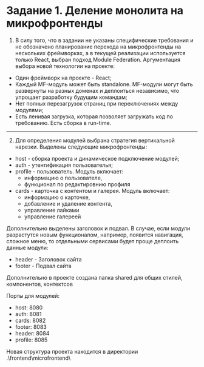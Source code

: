 # Задание 1. Деление монолита на микрофронтенды

1.  В силу того, что в задании не указаны специфические требования и не обозначено планирование перехода на микрофронтенды на нескольких фреймворках, а в текущей реализации используется только React, выбран подход Module Federation. Аргументация выбора новой технологии на проекте:
- Один фреймворк на проекте - React;
- Каждый MF-модуль может быть standalone. MF-модули могут быть развернуты на разных доменах и деплоиться независимо, что упрощает разработку будущим командам;
- Нет полных перезагрузок страниц при переключениях между модулями;
- Есть ленивая загрузка, которая позволяет загружать код по требованию. Есть сборка в run-time.

---

2. Для определения модулей выбрана стратегия вертикальной нарезки. Выделены следующие микрофронтенды:
- host - сборка проекта и динамическое подключение модулей;
- auth - утентификация пользователья;
- profile - пользователь. Модуль включает:
    - информацию о пользователе,
    - функционал по редактировнию профиля
- cards - карточка с контентом и галерея. Модуль включает:
    - информацию о карточке,
    - добавление и удаление контента,
    - управление лайками
    - управление галереей

Дополнительно выделены заголовок и подвал. В случае, если модули разрастутся новым функционалом, например, появится навигация, сложное меню, то отдельными сервисами будет проще деплоить данные модули:
- header - Заголовок сайта
- footer - Подвал сайта

Дополнительно в проекте создана папка shared для общих стилей, компонентов, контектсов

Порты для модулей:
- host: 8080
- auth: 8081
- cards: 8082
- footer: 8083
- header: 8084
- profile: 8085


Новая структура проекта находится в директории .\frontend\microfrontend\